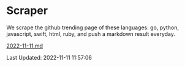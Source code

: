 # Scraper

We scrape the github trending page of these languages: go, python, javascript, swift, html, ruby, and push a markdown result everyday.

[2022-11-11.md](https://github.com/henson/Scraper/blob/master/2022-11-11.md)

Last Updated: 2022-11-11 11:57:06